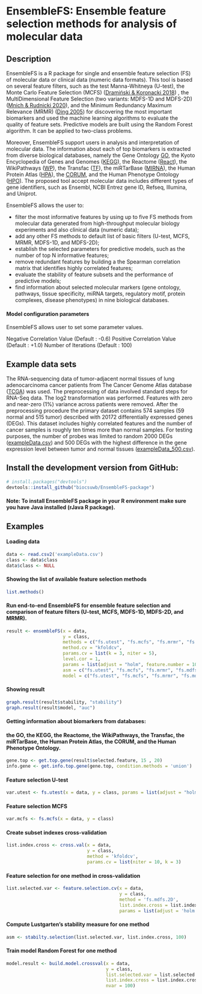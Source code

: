 # EnsembleFS: Ensemble feature selection methods for analysis of molecular data
## Description
EnsembleFS is a R package for single and ensemble feature selection (FS) of molecular data or clinical data (numeric data formats).
This tool is based on several feature filters, such as the test Manna-Whitneya (U-test), the Monte Carlo Feature Selection (MCFS) ([Dramiński & Koronacki 2018](https://www.jstatsoft.org/article/view/v085i12)) , the MultiDimensional Feature Selection (two variants: MDFS-1D and MDFS-2D) ([Mnich & Rudnicki 2020](https://www.sciencedirect.com/science/article/abs/pii/S0020025520302048)), and the Minimum Redundancy Maximum Relevance (MRMR) 
([Ding 2005](https://pubmed.ncbi.nlm.nih.gov/15852500/)) for discovering the most important biomarkers and used the machine learning algorithms to evaluate the quality of feature sets. Predictive models are built using the Random Forest algorithm. It can be applied to two-class problems.

Moreover, EnsembleFS support users in analysis and interpretation of molecular data. The information about each of top biomarkers is extracted from diverse biological databases, namely the Gene Ontology [GO](https://pubmed.ncbi.nlm.nih.gov/33290552/), the Kyoto Encyclopedia of Genes and Genomes ([KEGG](https://pubmed.ncbi.nlm.nih.gov/18477636/)), the Reactome ([React](https://pubmed.ncbi.nlm.nih.gov/32907876/)), the WikiPathways ([WP](https://pubmed.ncbi.nlm.nih.gov/33211851/)), the Transfac ([TF](https://pubmed.ncbi.nlm.nih.gov/8594589/)), the miRTarBase ([MIRNA](https://academic.oup.com/nar/article/48/D1/D148/5606625)), the Human Protein Atlas ([HPA](https://pubmed.ncbi.nlm.nih.gov/25613900/)), the [CORUM](https://pubmed.ncbi.nlm.nih.gov/30357367/), and the Human Phenotype Ontology ([HPO](https://pubmed.ncbi.nlm.nih.gov/33264411/)).
The proposed tool accept molecular data includes different types of gene identifiers, such as Ensembl, NCBI Entrez gene ID, Refseq, Illumina, and Uniprot.

EnsembleFS allows the user to:
- filter the most informative features by using up to five FS methods from molecular data generated from high-throughput molecular biology experiments
and also clinical data (numeric data);
- add any other FS methods to default list of basic filters (U-test, MCFS, MRMR, MDFS-1D, and MDFS-2D);
- establish the selected parameters for predictive models, such as the number of top N informative features;
- remove redundant features by building a the Spearman correlation matrix that identifies highly correlated features;
- evaluate the stability of feature subsets and the performance of predictive models;
- find information about selected molecular markers (gene ontology, pathways, tissue specificity, miRNA targets, regulatory motif, protein complexes, disease phenotypes) in nine biological databases.

#### Model configuration parameters
EnsembleFS allows user to set some parameter values.


Negative Correlation Value (Default : -0.6)
Positive Correlation Value (Default : +1.0)
Number of Iterations (Default : 100)

## Example data sets
The RNA-sequencing data of tumor-adjacent normal tissues of lung adenocarcinoma cancer patients from The Cancer Genome Atlas database ([TCGA](https://www.cancer.gov/tcga)) was used. The preprocessing of data involved standard steps for RNA-Seq data. The log2 transformation was performed. Features with zero and near-zero (1%) variance across patients were removed. After the preprocessing procedure the primary dataset contains 574 samples (59 normal and 515 tumor) described with 20172 differentially expressed genes (DEGs). This dataset includes highly correlated features and the number of cancer samples is roughly ten times more than normal samples. For testing purposes, the number of probes was limited to random 2000 DEGs ([exampleData.csv](https://github.com/biocsuwb/EnsembleFS-package/tree/main/data)) and 500 DEGs with the
highest difference in the gene expression level between tumor and normal tissues ([exampleData_500.csv](https://github.com/biocsuwb/EnsembleFS-package/tree/main/data)). 

## Install the development version from GitHub:

```r
# install.packages("devtools")
devtools::install_github("biocsuwb/EnsembleFS-package")
```
#### Note: To install EnsembleFS package in your R environment make sure you have Java installed (rJava R package).
## Examples 

#### Loading data
```r
data <- read.csv2('exampleData.csv')
class <- data$class
data$class <- NULL
```

#### Showing the list of available feature selection methods
```r
list.methods()
```

#### Run end-to-end EnsembleFS for ensemble feature selection and comparison of feature filters (U-test, MCFS, MDFS-1D, MDFS-2D, and MRMR).
```r
result <- ensembleFS(x = data,
                     y = class,
                     methods = c("fs.utest", "fs.mcfs", "fs.mrmr", "fs.mdfs.1D", "fs.mdfs.2D"),
                     method.cv = "kfoldcv",
                     params.cv = list(k = 3, niter = 5),
                     level.cor = 1,
                     params = list(adjust = "holm", feature.number = 10, alpha = 0.05),
                     asm = c("fs.utest", "fs.mcfs", "fs.mrmr", "fs.mdfs.1D", "fs.mdfs.2D"),
                     model = c("fs.utest", "fs.mcfs", "fs.mrmr", "fs.mdfs.1D", "fs.mdfs.2D"))
 ```
                     
#### Showing result
```r
graph.result(result$stability, "stability")
graph.result(result$model, "auc")
```

#### Getting information about biomarkers from databases:
#### the GO, the KEGG, the Reactome, the WikiPathways, the Transfac, the miRTarBase, the Human Protein Atlas, the CORUM, and the Human Phenotype Ontology.
```r
gene.top <- get.top.gene(result$selected.feature, 15 , 20)
info.gene <- get.info.top.gene(gene.top, condition.methods = 'union')
```
#### Feature selection U-test
```r
var.utest <- fs.utest(x = data, y = class, params = list(adjust = "holm", alpha = 0.05))
```

#### Feature selection MCFS
```r
var.mcfs <- fs.mcfs(x = data, y = class)
```

#### Create subset indexes cross-validation
```r
list.index.cross <- cross.val(x = data,
                              y = class,
                              method = 'kfoldcv',
                              params.cv = list(niter = 10, k = 3)
```                              
#### Feature selection for one method in cross-validation
```r
list.selected.var <- feature.selection.cv(x = data,
                                          y = class,
                                          method = 'fs.mdfs.2D',
                                          list.index.cross = list.index.cross,
                                          params = list(adjust = 'holm', alpha = 0.05)
 ```
#### Compute Lustgarten’s stability measure for one method
```r
asm <- stabilty.selection(list.selected.var, list.index.cross, 100)
```

#### Train model Random Forest for one method
```r
model.result <- build.model.crossval(x = data,
                                     y = class,
                                     list.selected.var = list.selected.var,
                                     list.index.cross = list.index.cross,
                                     nvar = 100)
```
